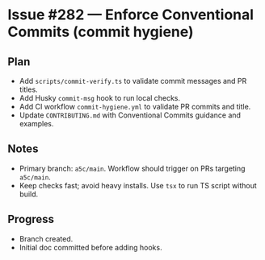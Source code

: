 # Issue #282 — Enforce Conventional Commits (commit hygiene)

## Plan
- Add `scripts/commit-verify.ts` to validate commit messages and PR titles.
- Add Husky `commit-msg` hook to run local checks.
- Add CI workflow `commit-hygiene.yml` to validate PR commits and title.
- Update `CONTRIBUTING.md` with Conventional Commits guidance and examples.

## Notes
- Primary branch: `a5c/main`. Workflow should trigger on PRs targeting `a5c/main`.
- Keep checks fast; avoid heavy installs. Use `tsx` to run TS script without build.

## Progress
- Branch created.
- Initial doc committed before adding hooks.
